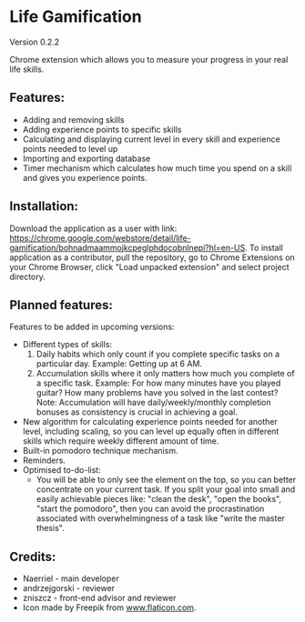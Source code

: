 # Life Gamification
Version 0.2.2

Chrome extension which allows you to measure your progress in your real life skills.
## Features:
 - Adding and removing skills
 - Adding experience points to specific skills
 - Calculating and displaying current level in every skill and experience points needed to level up
 - Importing and exporting database
 - Timer mechanism which calculates how much time you spend on a skill and gives you experience points.

## Installation:
Download the application as a user with link: https://chrome.google.com/webstore/detail/life-gamification/bohnadmaammojkcpeglphdocobnlnepi?hl=en-US.
To install application as a contributor, pull the repository, go to Chrome Extensions on your Chrome Browser, click "Load unpacked extension" and select project directory.

## Planned features:
Features to be added in upcoming versions:
 - Different types of skills:
    1. Daily habits which only count if you complete specific tasks on a particular day. 
    Example: Getting up at 6 AM.
    2. Accumulation skills where it only matters how much you complete of a specific task.
    Example: For how many minutes have you played guitar? How many problems have you solved in the last contest?
    Note: Accumulation will have daily/weekly/monthly completion bonuses as consistency is crucial in achieving a goal.
 - New algorithm for calculating experience points needed for another level, including scaling, so you can level up equally often in different skills which require weekly different amount of time.
 - Built-in pomodoro technique mechanism.
 - Reminders.
 - Optimised to-do-list:
    - You will be able to only see the element on the top, so you can better concentrate on your current task. If you split your goal into small and easily achievable pieces like: "clean the desk", "open the books", "start the pomodoro", then you can avoid the procrastination associated with overwhelmingness of a task like "write the master thesis".


## Credits:
 - Naerriel - main developer
 - andrzejgorski - reviewer
 - zniszcz - front-end advisor and reviewer
 - Icon made by Freepik from www.flaticon.com.
